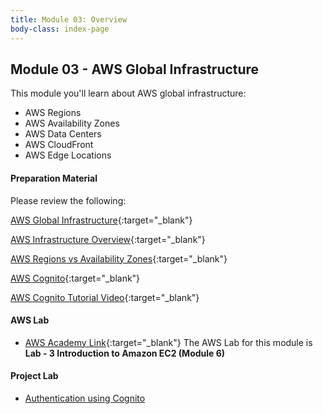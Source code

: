 ```yaml
---
title: Module 03: Overview
body-class: index-page
---
```


<!-- ![Monolithic App]({{URLROOT}}/shared/img/aws-monolithic.png)
*[Photo by Dall-E-3](https://openai.com/dall-e-3)* -->

## Module 03 - AWS Global Infrastructure

This module you'll learn about AWS global infrastructure:

* AWS Regions
* AWS Availability Zones
* AWS Data Centers
* AWS CloudFront
* AWS Edge Locations


#### Preparation Material

Please review the following:



[AWS Global Infrastructure](https://aws.amazon.com/about-aws/global-infrastructure/regions_az/){:target="_blank"}

[AWS Infrastructure Overview](https://docs.aws.amazon.com/AWSEC2/latest/UserGuide/using-regions-availability-zones.html){:target="_blank"}

[AWS Regions vs Availability Zones](https://www.youtube.com/watch?v=VCipWYhC6n4){:target="_blank"}

[AWS Cognito](https://aws.amazon.com/cognito/){:target="_blank"}

[AWS Cognito Tutorial Video](https://www.youtube.com/watch?v=zTSGrd3HD0k){:target="_blank"}


#### AWS Lab

* [AWS Academy Link](https://awsacademy.instructure.com){:target="_blank"} The AWS Lab for this module is **Lab - 3 Introduction to Amazon EC2 (Module 6)**

<!-- !!! note "Lab Updates"

    IPv4 subnet CIDR block looks like it has a number already typed in, but you need to type into this box. The instructions mislabel it as IPv4 VPC CIDR block. -->

#### Project Lab

* [Authentication using Cognito](./project-lab.html)

<!-- #### Additional Materials -->

<!-- * [Individual Reflection Template]({{URLROOT}}/course/reflection.docx) -->

<!-- #### Hints and Helps

* [Hints](./hints.html) -->